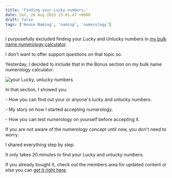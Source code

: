 ```yaml
---
title: 'Finding your Lucky numbers…'
date: Sat, 26 Aug 2023 13:01:47 +0000
draft: false
tags: ['House Naming', 'naming', 'numerology']
---
```


I purposefully excluded finding your Lucky and Unlucky numbers in [my bulk name numerology calculator](https://houseconstructionguide.com/bulk-name-numerology-calculator/).

I don't want to offer support questions on that topic so.

Yesterday, I decided to include that in the Bonus section on my bulk name numerology calculator.

![your Lucky, unlucky numbers](/finding-your-lucky-numbers/images/Finding-your-Lucky-numbers.jpg/)

In that section, I showed you:

\- How you can find out your or anyone's lucky and unlucky numbers.

\- My story on how I started accepting numerology. 

\- How you can test numerology on yourself before accepting it.

If you are not aware of the numerology concept until now, you don't need to worry.

I shared everything step by step.

It only takes 20 minutes to find your Lucky and unlucky numbers.

If you already bought it, check out the members area for updated content or else you can [get it right here](https://houseconstructionguide.com/bulk-name-numerology-calculator/).
